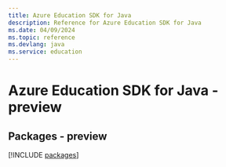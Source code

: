 ```yaml
---
title: Azure Education SDK for Java
description: Reference for Azure Education SDK for Java
ms.date: 04/09/2024
ms.topic: reference
ms.devlang: java
ms.service: education
---
```

# Azure Education SDK for Java - preview
## Packages - preview
[!INCLUDE [packages](education-index.md)]